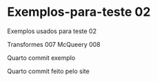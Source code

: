 # Exemplos-para-teste 02
Exemplos usados para teste 02

Transformes 007
McQueery 008

Quarto commit exemplo

Quarto commit feito pelo site
